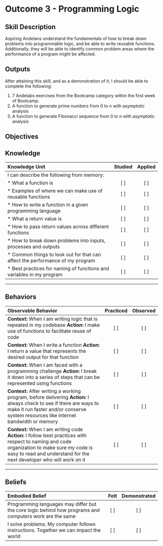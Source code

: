 # Outcome 3 - Programming Logic

**Skill Description**
----------
Aspiring Andelans  understand the fundamentals of how to break down problems into programmable logic, and be able to write reusable functions. Additionally, they will be able to identify common problem areas where the performance of a program might be affected.


**Outputs**
----------
After attaining this skill, and as a demonstration of it, I should be able to complete the following:

1. 7 Andelabs exercises from the Bootcamp category within the first week of Bootcamp.
2. A function to generate prime numbers from 0 to n with asymptotic analysis
3. A function to generate Fibonacci sequence from 0 to n with asymptotic analysis


**Objectives**
----------

## **Knowledge**


| Knowledge Unit   |      Studied      | Applied |
|:-------------|:------------------:|:--------:|
| I can describe the following from memory: | | |
| * What a function is | [ ] | [ ]  |
| * Examples of where we can make use of reusable functions |   [ ]   |   [ ] |
| * How to write a function in a given programming language | [ ] |    [ ] |
| * What a return value is | [ ] |    [ ] |
| * How to pass return values across different functions | [ ] |    [ ] |
| * How to break down problems into inputs, processes and outputs | [ ] |    [ ] |
| * Common things to look out for that can affect the performance of my program | [ ] |    [ ] |
| * Best practices for naming of functions and variables in my program | [ ] |    [ ] |


----------


## **Behaviors**


| Observable Behavior   |      Practiced      | Observed |
|:-------------|:------------------:|:--------:|
| **Context:** When I am writing logic that is repeated in my codebase **Action:** I make use of functions to facilitate reuse of code | [ ] | [ ]  |
| **Context:** When I write a function **Action:** I return a value that represents the desired output for that function | [ ] |    [ ] |
| **Context:** When I am faced with a programming challenge **Action:** I break it down into a series of steps that can be represented using functions |   [ ]   |   [ ] |
| **Context:** After writing a working program, before delivering **Action:** I always check to see if there are ways to make it run faster and/or conserve system resources like internet bandwidth or memory | [ ] |    [ ] |
| **Context:** When I am writing code **Action:** I follow best practices with respect to naming and code organization to make sure my code is easy to read and understand for the next developer who will work on it | [ ] |    [ ] |

----------


## **Beliefs**


| Embodied Belief   |      Felt      | Demonstrated |
|:-------------|:------------------:|:--------:|
| Programming languages may differ but the core logic behind how programs and computers work are the same | [ ] | [ ] |
| I solve problems. My computer follows instructions. Together we can impact the world | [ ] | [ ] |
